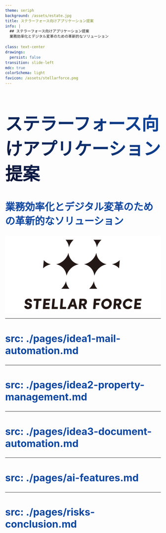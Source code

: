 ```yaml
---
theme: seriph
background: /assets/estate.jpg
title: ステラーフォース向けアプリケーション提案
info: |
  ## ステラーフォース向けアプリケーション提案
  業務効率化とデジタル変革のための革新的なソリューション

class: text-center
drawings:
  persist: false
transition: slide-left
mdc: true
colorSchema: light
favicon: /assets/stellarforce.png
---
```

<div class="absolute inset-0 bg-white bg-opacity-80 pointer-events-none z-10 flex flex-col items-center justify-center">   
  <h1 
    class="text-4xl font-bold mb-4 text-black"
    v-motion
    :initial="{ y: -40, opacity: 0 }"
    :enter="{ y: 0, opacity: 1, transition: { delay: 200, duration: 700 } }"
  >
    ステラーフォース向けアプリケーション提案
  </h1>
  <div 
    v-motion
    :initial="{ y: 50, opacity: 0 }"
    :enter="{ y: 0, opacity: 1, transition: { delay: 700, duration: 800 } }"
  >
    <h2 class="text-2xl text-gray-900">業務効率化とデジタル変革のための革新的なソリューション</h2>
  </div>
  <div 
    class="mt-8 flex justify-center"
    v-motion
    :initial="{ scale: 0.8, opacity: 0 }"
    :enter="{ scale: 1, opacity: 1, transition: { delay: 1200, duration: 600, type: 'spring' } }"
  >
    <div class="bg-white bg-opacity-90 rounded-xl p-2 shadow-lg">
      <img 
        src="./assets/stellarforce.png" 
        alt="Stellar Force" 
        class="h-16 w-auto drop-shadow-xl"
        v-motion
        :initial="{ rotateY: 90 }"
        :enter="{ rotateY: 0, transition: { delay: 1500, duration: 700 } }"
      />
    </div>
  </div>
</div>


<style>
h1 {
  background: linear-gradient(45deg, #0d1333 0%, #0d47a1 100%);
  -webkit-background-clip: text;
  -webkit-text-fill-color: transparent;
  background-clip: text;
  font-size: 3.5rem !important;
}

h2 {
  color: #0d47a1;
  font-size: 2rem !important;
}
</style>

---
src: ./pages/idea1-mail-automation.md
---

---
src: ./pages/idea2-property-management.md
---

---
src: ./pages/idea3-document-automation.md
---

---
src: ./pages/ai-features.md
---

---
src: ./pages/risks-conclusion.md
---